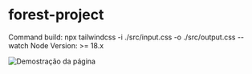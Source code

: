 # forest-project

Command build: npx tailwindcss -i ./src/input.css -o ./src/output.css --watch
Node Version: >= 18.x

![Demostração da página](/img/tailwind-page.png)
